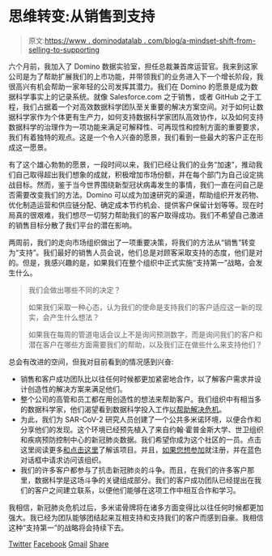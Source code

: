 # 思维转变:从销售到支持

> 原文:[https://www . dominodatalab . com/blog/a-mindset-shift-from-selling-to-supporting](https://www.dominodatalab.com/blog/a-mindset-shift-from-selling-to-supporting)

六个月前，我加入了 Domino 数据实验室，担任总裁兼首席运营官。我来到这家公司是为了帮助扩展我们的上市功能，并带领我们的业务进入下一个增长阶段，我很高兴有机会帮助一家年轻的公司发挥其潜力。我们在 Domino 的愿景是成为数据科学事实上的记录系统。就像 Salesforce.com 之于销售，或者 GitHub 之于工程，我们占据着一个对高效数据科学团队至关重要的解决方案空间。对于如何让数据科学家作为个体更有生产力，如何支持数据科学家团队高效协作，以及如何支持数据科学的治理作为一项功能来满足可解释性、可再现性和控制方面的重要要求，我们有着独特的观点。这是一个令人兴奋的愿景，我们看到一些最大的客户正在形成这一愿景。

有了这个雄心勃勃的愿景，一段时间以来，我们已经让我们的业务“加速”，推动我们自己取得超出我们想象的成就，积极增加市场份额，并在每个部门为自己设定挑战目标。然而，鉴于当今世界围绕新型冠状病毒发生的事情，我们一直在问自己是否需要改变我们的方法。Domino 可以成为加速研究的渠道，帮助组织开发药物、优化制造运营和供应链分配、确定成本节约机会、提供客户保留计划等等。现在时局真的很艰难，我们想尽一切努力帮助我们的客户取得成功。我们不希望自己激进的销售目标分散了我们平台的潜在影响。

两周前，我们的走向市场组织做出了一项重要决策，将我们的方法从“销售”转变为“支持”。我们最好的销售人员会说，他们总是对顾客采取支持的态度，他们是对的。但是，我感兴趣的是，如果我们在整个组织中正式实施“支持第一”战略，会发生什么。

> 我们会做出哪些不同的决定？
> 
> 如果我们采取一种心态，认为我们的使命是支持我们的客户适应这一新的现实，会产生什么想法？
> 
> 如果我在每周的管道电话会议上不是询问预测数字，而是询问我们的客户和潜在客户在哪些方面需要我们的帮助，以及我们正在做些什么来支持他们？

总会有改进的空间，但我对目前看到的情况感到兴奋:

*   销售和客户成功团队比以往任何时候都更加紧密地合作，以了解客户需求并设计创造性的解决方案来满足他们。
*   整个公司的高管和员工都在用创造性的想法来帮助客户。我们组织中有相当多的数据科学家，他们渴望看到数据科学投入工作[以帮助解决危机](https://www.dominodatalab.com/blog/a-unique-country-to-country-covid-19-comparison/)。
*   为此，我们为 SAR-CoV-2 研究人员创建了一个公共多米诺环境，以便合作和分享他们的发现。这个环境已经预先植入了来自约翰·霍普金斯大学、世卫组织和疾病预防控制中心的新冠肺炎数据。我们希望你成为这个社区的一员。点击这里阅读更多[和](https://www.dominodatalab.com/blog/a-unique-country-to-country-covid-19-comparison/)[点击这里](https://www.dominodatalab.com/blog/data-science-launched-a-global-fight-against-covid-19/)了解该项目。并且，[如果您想参加](https://try.dominodatalab.com/u/joshpoduska/infectious-disease-data/overview)就注册，并在蓝色对话框中请求访问该组织。
*   我们的许多客户都参与了抗击新冠肺炎的斗争。而且，在我们的许多客户那里，数据科学是这场斗争的关键组成部分。我们的客户成功团队已经提出在我们的客户之间建立联系，以便他们能够在这项工作中相互合作和学习。

我相信，新冠肺炎危机过后，多米诺骨牌将在诸多方面变得比以往任何时候都更加强大。我已经为团队能够团结起来互相支持和支持我们的客户而感到自豪。我相信这种“支持第一”的战略将会持续下去。

[Twitter](/#twitter) [Facebook](/#facebook) [Gmail](/#google_gmail) [Share](https://www.addtoany.com/share#url=https%3A%2F%2Fwww.dominodatalab.com%2Fblog%2Fa-mindset-shift-from-selling-to-supporting%2F&title=A%20Mindset%20Shift%3A%20From%20Selling%20to%20Supporting)